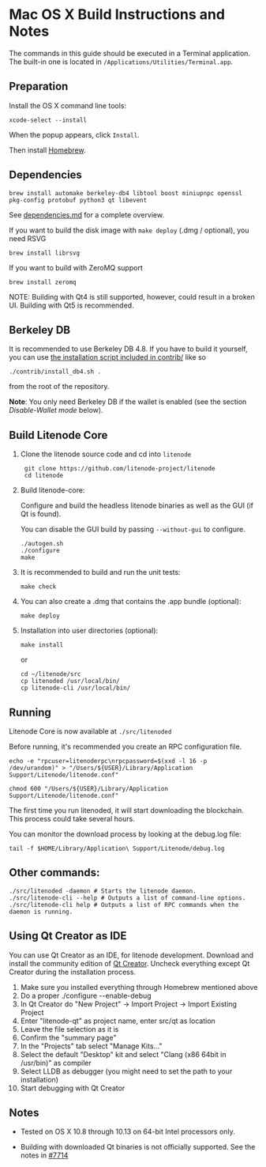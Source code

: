 Mac OS X Build Instructions and Notes
====================================
The commands in this guide should be executed in a Terminal application.
The built-in one is located in `/Applications/Utilities/Terminal.app`.

Preparation
-----------
Install the OS X command line tools:

`xcode-select --install`

When the popup appears, click `Install`.

Then install [Homebrew](https://brew.sh).

Dependencies
----------------------

    brew install automake berkeley-db4 libtool boost miniupnpc openssl pkg-config protobuf python3 qt libevent

See [dependencies.md](dependencies.md) for a complete overview.

If you want to build the disk image with `make deploy` (.dmg / optional), you need RSVG

    brew install librsvg

If you want to build with ZeroMQ support
    
    brew install zeromq

NOTE: Building with Qt4 is still supported, however, could result in a broken UI. Building with Qt5 is recommended.

Berkeley DB
-----------
It is recommended to use Berkeley DB 4.8. If you have to build it yourself,
you can use [the installation script included in contrib/](/contrib/install_db4.sh)
like so

```shell
./contrib/install_db4.sh .
```

from the root of the repository.

**Note**: You only need Berkeley DB if the wallet is enabled (see the section *Disable-Wallet mode* below).

Build Litenode Core
------------------------

1. Clone the litenode source code and cd into `litenode`

        git clone https://github.com/litenode-project/litenode
        cd litenode

2.  Build litenode-core:

    Configure and build the headless litenode binaries as well as the GUI (if Qt is found).

    You can disable the GUI build by passing `--without-gui` to configure.

        ./autogen.sh
        ./configure
        make

3.  It is recommended to build and run the unit tests:

        make check

4.  You can also create a .dmg that contains the .app bundle (optional):

        make deploy

5.  Installation into user directories (optional):

        make install

    or

        cd ~/litenode/src
        cp litenoded /usr/local/bin/
        cp litenode-cli /usr/local/bin/

Running
-------

Litenode Core is now available at `./src/litenoded`

Before running, it's recommended you create an RPC configuration file.

    echo -e "rpcuser=litenoderpc\nrpcpassword=$(xxd -l 16 -p /dev/urandom)" > "/Users/${USER}/Library/Application Support/Litenode/litenode.conf"

    chmod 600 "/Users/${USER}/Library/Application Support/Litenode/litenode.conf"

The first time you run litenoded, it will start downloading the blockchain. This process could take several hours.

You can monitor the download process by looking at the debug.log file:

    tail -f $HOME/Library/Application\ Support/Litenode/debug.log

Other commands:
-------

    ./src/litenoded -daemon # Starts the litenode daemon.
    ./src/litenode-cli --help # Outputs a list of command-line options.
    ./src/litenode-cli help # Outputs a list of RPC commands when the daemon is running.

Using Qt Creator as IDE
------------------------
You can use Qt Creator as an IDE, for litenode development.
Download and install the community edition of [Qt Creator](https://www.qt.io/download/).
Uncheck everything except Qt Creator during the installation process.

1. Make sure you installed everything through Homebrew mentioned above
2. Do a proper ./configure --enable-debug
3. In Qt Creator do "New Project" -> Import Project -> Import Existing Project
4. Enter "litenode-qt" as project name, enter src/qt as location
5. Leave the file selection as it is
6. Confirm the "summary page"
7. In the "Projects" tab select "Manage Kits..."
8. Select the default "Desktop" kit and select "Clang (x86 64bit in /usr/bin)" as compiler
9. Select LLDB as debugger (you might need to set the path to your installation)
10. Start debugging with Qt Creator

Notes
-----

* Tested on OS X 10.8 through 10.13 on 64-bit Intel processors only.

* Building with downloaded Qt binaries is not officially supported. See the notes in [#7714](https://github.com/bitcoin/bitcoin/issues/7714)
